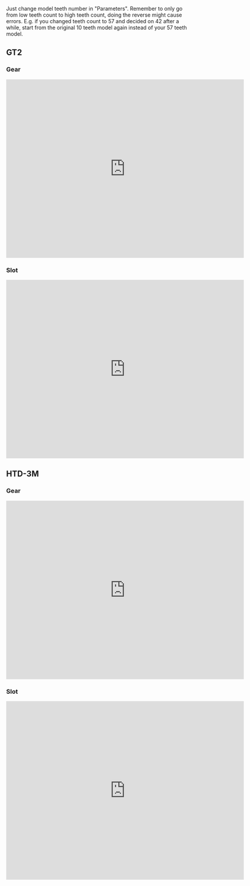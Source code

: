 Just change model teeth number in "Parameters". Remember to only go from low teeth count to high teeth count, doing the reverse might cause errors. E.g. if you changed teeth count to 57 and decided on 42 after a while, start from the original 10 teeth model again instead of your 57 teeth model.

## GT2
### Gear
<iframe src="https://myhub.autodesk360.com/ue2d5e1af/shares/public/SH9285eQTcf875d3c539cbddf2a140d28f53?mode=embed" width="640" height="480" allowfullscreen="true" webkitallowfullscreen="true" mozallowfullscreen="true"  frameborder="0"></iframe>

### Slot
<iframe src="https://myhub.autodesk360.com/ue2d5e1af/shares/public/SH9285eQTcf875d3c5398778eaac7112b15d?mode=embed" width="640" height="480" allowfullscreen="true" webkitallowfullscreen="true" mozallowfullscreen="true"  frameborder="0"></iframe>

## HTD-3M

### Gear
<iframe src="https://myhub.autodesk360.com/ue2d5e1af/shares/public/SH9285eQTcf875d3c539c9223bb7d1cfaf38?mode=embed" width="640" height="480" allowfullscreen="true" webkitallowfullscreen="true" mozallowfullscreen="true"  frameborder="0"></iframe>

### Slot
<iframe src="https://myhub.autodesk360.com/ue2d5e1af/shares/public/SH9285eQTcf875d3c539486b372ae90fef8e?mode=embed" width="640" height="480" allowfullscreen="true" webkitallowfullscreen="true" mozallowfullscreen="true"  frameborder="0"></iframe>